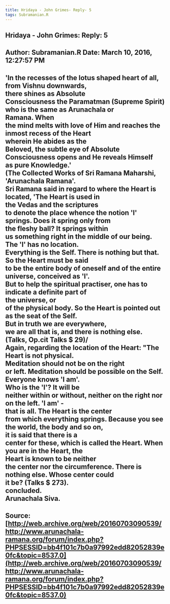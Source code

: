 ```yaml
--- 
title: Hridaya - John Grimes- Reply- 5   
tags: Subramanian.R  
---  
```

##  Hridaya - John Grimes: Reply: 5  
Author: Subramanian.R       Date: March 10, 2016, 12:27:57 PM  
---  
'In the recesses of the lotus shaped heart of all, from Vishnu downwards,  
there shines as Absolute   
Consciousness the Paramatman (Supreme Spirit) who is the same as Arunachala or  
Ramana. When   
the mind melts with love of Him and reaches the inmost recess of the Heart  
wherein He abides as the   
Beloved, the subtle eye of Absolute Consciousness opens and He reveals Himself  
as pure Knowledge.'   
(The Collected Works of Sri Ramana Maharshi, 'Arunachala Ramana'.   
Sri Ramana said in regard to where the Heart is located, 'The Heart is used in  
the Vedas and the scriptures   
to denote the place whence the notion 'I' springs. Does it spring only from  
the fleshy ball? It springs within   
us something right in the middle of our being. The 'I' has no location.  
Everything is the Self. There is nothing but that. So the Heart must be said  
to be the entire body of oneself and of the entire universe, conceived as 'I'.  
But to help the spiritual practiser, one has to indicate a definite part of  
the universe, or   
of the physical body. So the Heart is pointed out as the seat of the Self.  
But in truth we are everywhere,   
we are all that is, and there is nothing else. (Talks, Op.cit Talks $ 29)/   
Again, regarding the location of the Heart: "The Heart is not physical.  
Meditation should not be on the right   
or left. Meditation should be possible on the Self. Everyone knows 'I am'.  
Who is the 'I'? It will be   
neither within or without, neither on the right nor on the left. 'I am' \-  
that is all. The Heart is the center   
from which everything springs. Because you see the world, the body and so on,  
it is said that there is a   
center for these, which is called the Heart. When you are in the Heart, the  
Heart is known to be neither   
the center nor the circumference. There is nothing else. Whose center could  
it be? (Talks $ 273).   
concluded.   
Arunachala Siva.
 ---  
Source:[http://web.archive.org/web/20160703090539/http://www.arunachala-ramana.org/forum/index.php?PHPSESSID=bb4f101c7b0a97992edd82052839e0fc&topic=8537.0](http://web.archive.org/web/20160703090539/http://www.arunachala-ramana.org/forum/index.php?PHPSESSID=bb4f101c7b0a97992edd82052839e0fc&topic=8537.0)   
---  

